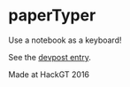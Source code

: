 # paperTyper
Use a notebook as a keyboard!

See the [devpost entry](http://devpost.com/software/papertyper).

Made at HackGT 2016
